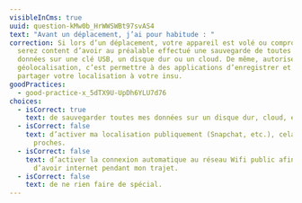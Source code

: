 ```yaml
---
visibleInCms: true
uuid: question-kMw0b_HrWWSWBt97svAS4
text: "Avant un déplacement, j’ai pour habitude : "
correction: Si lors d’un déplacement, votre appareil est volé ou compromis, vous
  serez content d’avoir au préalable effectué une sauvegarde de toutes vos
  données sur une clé USB, un disque dur ou un cloud. De même, autoriser la
  géolocalisation, c’est permettre à des applications d’enregistrer et de
  partager votre localisation à votre insu.
goodPractices:
  - good-practice-x_5dTX9U-UpDh6YLU7d76
choices:
  - isCorrect: true
    text: de sauvegarder toutes mes données sur un disque dur, cloud, etc.
  - isCorrect: false
    text: d’activer ma localisation publiquement (Snapchat, etc.), cela rassure mes
      proches.
  - isCorrect: false
    text: d’activer la connexion automatique au réseau Wifi public afin d’être sûr
      d’avoir internet pendant mon trajet.
  - isCorrect: false
    text: de ne rien faire de spécial.
---
```

